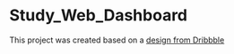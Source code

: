 # Study_Web_Dashboard
This project was created based on a [design from Dribbble](https://dribbble.com/shots/18289015-Study-Web-Dashboard)
